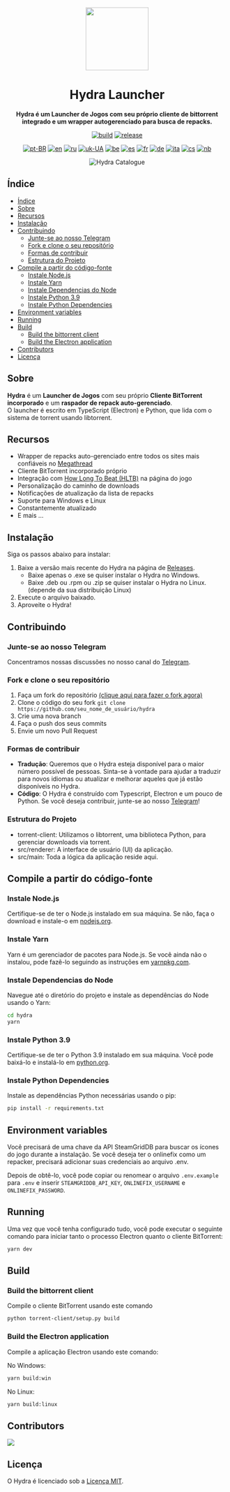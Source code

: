 <br>

<div align="center">

[<img src="./resources/icon.png" width="144"/>](https://hydralauncher.site)

  <h1 align="center">Hydra Launcher</h1>

  <p align="center">
    <strong>Hydra é um Launcher de Jogos com seu próprio cliente de bittorrent integrado e um wrapper autogerenciado para busca de repacks.</strong>
  </p>

[![build](https://img.shields.io/github/actions/workflow/status/hydralauncher/hydra/build.yml)](https://github.com/hydralauncher/hydra/actions)
[![release](https://img.shields.io/github/package-json/v/hydralauncher/hydra)](https://github.com/hydralauncher/hydra/releases)

[![pt-BR](https://img.shields.io/badge/lang-pt--BR-green.svg)](README.pt-BR.md)
[![en](https://img.shields.io/badge/lang-en-red.svg)](README.md)
[![ru](https://img.shields.io/badge/lang-ru-yellow.svg)](README.ru.md)
[![uk-UA](https://img.shields.io/badge/lang-uk--UA-blue)](README.uk-UA.md)
[![be](https://img.shields.io/badge/lang-be-orange)](README.be.md)
[![es](https://img.shields.io/badge/lang-es-red)](README.es.md)
[![fr](https://img.shields.io/badge/lang-fr-blue)](README.fr.md)
[![de](https://img.shields.io/badge/lang-de-black)](README.de.md)
[![ita](https://img.shields.io/badge/lang-it-red)](README.it.md)
[![cs](https://img.shields.io/badge/lang-cs-purple)](README.cs.md)
[![nb](https://img.shields.io/badge/lang-nb-blue)](README.nb.md)

![Hydra Catalogue](./docs/screenshot.png)

</div>

## Índice

- [Índice](#índice)
- [Sobre](#-sobre)
- [Recursos](#-recursos)
- [Instalação](#-instalação)
- [Contribuindo](#-contribuindo)
  - [Junte-se ao nosso Telegram](#-junte-se-ao-nosso-telegram)
  - [Fork e clone o seu repositório](#-fork-e-clone-o-seu-repositório)
  - [Formas de contribuir](#-formas-de-contribuir)
  - [Estrutura do Projeto](#-estrutura-do-projeto)
- [Compile a partir do código-fonte](#-compile-a-partir-do-código-fonte)
  - [Instale Node.js](#-instale-nodejs)
  - [Instale Yarn](#-instale-yarn)
  - [Instale Dependencias do Node](#-instale-dependencias-do-node)
  - [Instale Python 3.9](#-instale-python-39)
  - [Instale Python Dependencies](#-instale-python-dependencies)
- [Environment variables](#-environment-variables)
- [Running](#-running)
- [Build](#-build)
  - [Build the bittorrent client](#-build-the-bittorrent-client)
  - [Build the Electron application](#-build-the-electron-application)
- [Contributors](#-contributors)
- [Licença](#-licença)

## <a name="about"> Sobre

**Hydra** é um **Launcher de Jogos** com seu próprio **Cliente BitTorrent incorporado** e um **raspador de repack auto-gerenciado**.
<br>
O launcher é escrito em TypeScript (Electron) e Python, que lida com o sistema de torrent usando libtorrent.

## <a name="features"> Recursos

- Wrapper de repacks auto-gerenciado entre todos os sites mais confiáveis no [Megathread]("https://www.reddit.com/r/Piracy/wiki/megathread/")
- Cliente BitTorrent incorporado próprio
- Integração com [How Long To Beat (HLTB)](https://howlongtobeat.com/) na página do jogo
- Personalização do caminho de downloads
- Notificações de atualização da lista de repacks
- Suporte para Windows e Linux
- Constantemente atualizado
- E mais ...

## <a name="installation"> Instalação

Siga os passos abaixo para instalar:

1. Baixe a versão mais recente do Hydra na página de [Releases](https://github.com/hydralauncher/hydra/releases/latest).
   - Baixe apenas o .exe se quiser instalar o Hydra no Windows.
   - Baixe .deb ou .rpm ou .zip se quiser instalar o Hydra no Linux. (depende da sua distribuição Linux)
2. Execute o arquivo baixado.
3. Aproveite o Hydra!

## <a name="contributing"> Contribuindo

### <a name="join-our-telegram"></a> Junte-se ao nosso Telegram

Concentramos nossas discussões no nosso canal do [Telegram](https://t.me/hydralauncher).

### <a name="fork-and-clone-your-repository"></a> Fork e clone o seu repositório

1. Faça um fork do repositório [(clique aqui para fazer o fork agora)](https://github.com/hydralauncher/hydra/fork)
2. Clone o código do seu fork `git clone https://github.com/seu_nome_de_usuário/hydra`
3. Crie uma nova branch
4. Faça o push dos seus commits
5. Envie um novo Pull Request

### <a name="ways-you-can-contribute"></a> Formas de contribuir

- **Tradução**: Queremos que o Hydra esteja disponível para o maior número possível de pessoas. Sinta-se à vontade para ajudar a traduzir para novos idiomas ou atualizar e melhorar aqueles que já estão disponíveis no Hydra.
- **Código**: O Hydra é construído com Typescript, Electron e um pouco de Python. Se você deseja contribuir, junte-se ao nosso [Telegram](https://t.me/hydralauncher)!

### <a name="project-structure"></a> Estrutura do Projeto

- torrent-client: Utilizamos o libtorrent, uma biblioteca Python, para gerenciar downloads via torrent.
- src/renderer: A interface de usuário (UI) da aplicação.
- src/main: Toda a lógica da aplicação reside aqui.

## <a name="build-from-source"></a> Compile a partir do código-fonte

### <a name="install-nodejs"></a> Instale Node.js

Certifique-se de ter o Node.js instalado em sua máquina. Se não, faça o download e instale-o em [nodejs.org](https://nodejs.org/).

### <a name="install-yarn"></a> Instale Yarn

Yarn é um gerenciador de pacotes para Node.js. Se você ainda não o instalou, pode fazê-lo seguindo as instruções em [yarnpkg.com](https://classic.yarnpkg.com/lang/en/docs/install/).

### <a name="install-node-dependencies"></a> Instale Dependencias do Node

Navegue até o diretório do projeto e instale as dependências do Node usando o Yarn:

```bash
cd hydra
yarn
```

### <a name="install-python-39"></a> Instale Python 3.9

Certifique-se de ter o Python 3.9 instalado em sua máquina. Você pode baixá-lo e instalá-lo em [python.org](https://www.python.org/downloads/release/python-3913/).

### <a name="install-python-dependencies"></a> Instale Python Dependencies

Instale as dependências Python necessárias usando o pip:

```bash
pip install -r requirements.txt
```

## <a name="environment-variables"></a> Environment variables

Você precisará de uma chave da API SteamGridDB para buscar os ícones do jogo durante a instalação.
Se você deseja ter o onlinefix como um repacker, precisará adicionar suas credenciais ao arquivo .env.

Depois de obtê-lo, você pode copiar ou renomear o arquivo `.env.example` para `.env` e inserir `STEAMGRIDDB_API_KEY`, `ONLINEFIX_USERNAME` e `ONLINEFIX_PASSWORD`.

## <a name="running"></a> Running

Uma vez que você tenha configurado tudo, você pode executar o seguinte comando para iniciar tanto o processo Electron quanto o cliente BitTorrent:

```bash
yarn dev
```

## <a name="build"></a> Build

### <a name="build-the-bittorrent-client"></a> Build the bittorrent client

Compile o cliente BitTorrent usando este comando

```bash
python torrent-client/setup.py build
```

### <a name="build-the-electron-application"></a> Build the Electron application

Compile a aplicação Electron usando este comando:

No Windows:

```bash
yarn build:win
```

No Linux:

```bash
yarn build:linux
```

## <a name="contributors"></a> Contributors

<a href="https://github.com/hydralauncher/hydra/graphs/contributors">
  <img src="https://contrib.rocks/image?repo=hydralauncher/hydra" />
</a>

## <a name="license"></a> Licença

O Hydra é licenciado sob a [Licença MIT](LICENSE).
